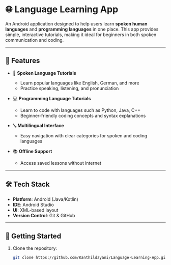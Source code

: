 # 🌐 Language Learning App

An Android application designed to help users learn **spoken human languages** and **programming languages** in one place. This app provides simple, interactive tutorials, making it ideal for beginners in both spoken communication and coding.

---

## 📱 Features

- 🎤 **Spoken Language Tutorials**
  - Learn popular languages like English, German, and more
  - Practice speaking, listening, and pronunciation

- 💻 **Programming Language Tutorials**
  - Learn to code with languages such as Python, Java, C++
  - Beginner-friendly coding concepts and syntax explanations

- 🔤 **Multilingual Interface**
  - Easy navigation with clear categories for spoken and coding languages

- 📚 **Offline Support**
  - Access saved lessons without internet

---

## 🛠️ Tech Stack

- **Platform**: Android (Java/Kotlin)
- **IDE**: Android Studio
- **UI**: XML-based layout
- **Version Control**: Git & GitHub

---

## 🚀 Getting Started

1. Clone the repository:
   ```bash
   git clone https://github.com/Kanthildayani/Language-Learning-App.git
